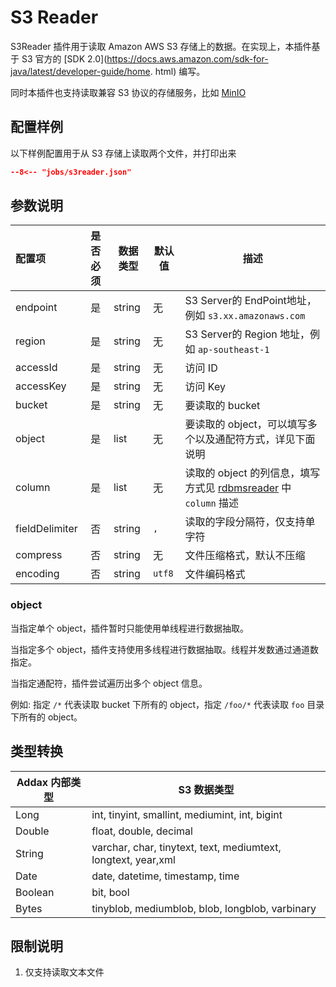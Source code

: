 # S3 Reader

S3Reader 插件用于读取 Amazon AWS S3 存储上的数据。在实现上，本插件基于 S3 官方的 [SDK 2.0](https://docs.aws.amazon.com/sdk-for-java/latest/developer-guide/home.
html) 编写。

同时本插件也支持读取兼容 S3 协议的存储服务，比如 [MinIO](https://min.io/)


## 配置样例

以下样例配置用于从 S3 存储上读取两个文件，并打印出来

```json
--8<-- "jobs/s3reader.json"
```

## 参数说明


| 配置项    | 是否必须 | 数据类型 | 默认值 | 描述                                                                        |
| :-------- | :------: | -------- | ------ | -------------------------------------------------------------------------------------------------------------------- |
| endpoint | 是   | string | 无  |S3 Server的 EndPoint地址，例如 `s3.xx.amazonaws.com` |
| region |  是   | string | 无 | S3 Server的 Region 地址，例如 `ap-southeast-1` |
| accessId |  是   | string | 无  | 访问 ID |
| accessKey |  是   | string | 无  | 访问 Key |
| bucket |  是   | string | 无  | 要读取的 bucket |
| object |  是   | list | 无 | 要读取的 object，可以填写多个以及通配符方式，详见下面说明 |
| column |  是   | list | 无 | 读取的 object 的列信息，填写方式见  [rdbmsreader](../rdbmsreader) 中 `column` 描述 |
| fieldDelimiter | 否 | string | `,` |  读取的字段分隔符，仅支持单字符 |
| compress | 否  | string | 无 | 文件压缩格式，默认不压缩 |
| encoding | 否  | string | `utf8` | 文件编码格式 |

### object

当指定单个 object，插件暂时只能使用单线程进行数据抽取。

当指定多个 object，插件支持使用多线程进行数据抽取。线程并发数通过通道数指定。

当指定通配符，插件尝试遍历出多个 object 信息。

例如: 指定 `/*` 代表读取 bucket 下所有的 object，指定 `/foo/*` 代表读取 `foo` 目录下所有的 object。

## 类型转换

| Addax 内部类型 | S3 数据类型                                                |
| -------------- | ------------------------------------------------------------- |
| Long           | int, tinyint, smallint, mediumint, int, bigint                |
| Double         | float, double, decimal                                        |
| String         | varchar, char, tinytext, text, mediumtext, longtext, year,xml |
| Date           | date, datetime, timestamp, time                               |
| Boolean        | bit, bool                                                     |
| Bytes          | tinyblob, mediumblob, blob, longblob, varbinary               |

## 限制说明

1. 仅支持读取文本文件
